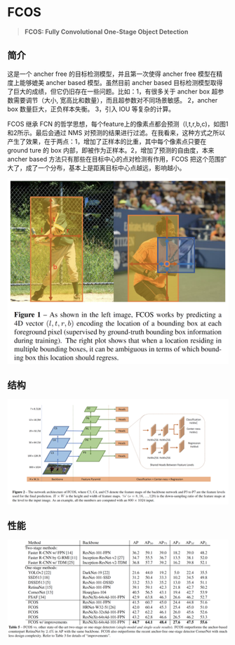 # FCOS
> **FCOS: Fully Convolutional One-Stage Object Detection**

## 简介 
这是一个 ancher free 的目标检测模型，并且第一次使得 ancher free 模型在精度上能够媲美 ancher based 模型。虽然目前 ancher based 目标检测模型取得了巨大的成绩，但它仍旧存在一些问题。比如：1，有很多关于 ancher box 超参数需要调节（大小, 宽高比和数量），而且超参数对不同场景敏感。 2，ancher box 数量巨大，正负样本失衡。 3，引入 IOU 等复杂的计算。

FCOS 继承 FCN 的哲学思想，每个feature上的像素点都会预测（l,t,r,b,c)，如图1和2所示。最后会通过 NMS 对预测的结果进行过滤。在我看来，这种方式之所以产生了效果，在于两点：1，增加了正样本的比重，其中每个像素点只要在 ground ture 的 box 内部，即被作为正样本。2，增加了预测的自由度，本来 ancher based 方法只有那些在目标中心的点对检测有作用，FCOS 把这个范围扩大了，成了一个分布，基本上是距离目标中心点越远，影响越小。

![](_images/FCOS_fig1.png)

## 结构
<div style="text-align: center;">

![](_images/FCOS_fig2.png)

</div>

## 性能

<div style="text-align: center;">

![](_images/FCOS_fig3.png)

</div>

